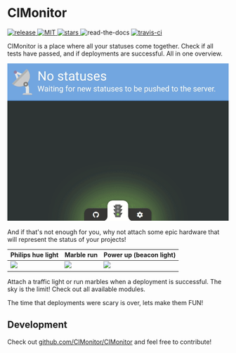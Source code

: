 # CIMonitor

[
    ![release](https://img.shields.io/github/release/CIMonitor/CIMonitor.svg)
    ![MIT](https://img.shields.io/github/license/CIMonitor/CIMonitor.svg)
    ![stars](https://img.shields.io/github/stars/CIMonitor/CIMonitor.svg)
](https://github.com/CIMonitor/CIMonitor)
![read-the-docs](https://readthedocs.org/projects/cimonitor/badge/?version=latest)
[![travis-ci](https://travis-ci.org/CIMonitor/CIMonitor.svg?branch=master)](https://travis-ci.org/CIMonitor/CIMonitor)

CIMonitor is a place where all your statuses come together.
Check if all tests have passed, and if deployments are successful. All
in one overview.

![dashboard example](img/dashboard.gif)

And if that's not enough for you, why not attach some epic hardware
that will represent the status of your projects!

| Philips hue light      | Marble run              | Power up (beacon light)   |
| ---------------------- | ----------------------- | ------------------------- |
| ![](img/hue-light.gif) | ![](img/marble-run.gif) | ![](img/beacon-light.gif) |

Attach a traffic light or run marbles when a deployment is successful.
The sky is the limit! Check out all available modules.

The time that deployments were scary is over, lets make them FUN!

## Development

Check out [github.com/CIMonitor/CIMonitor](https://github.com/CIMonitor/CIMonitor)
and feel free to contribute!
